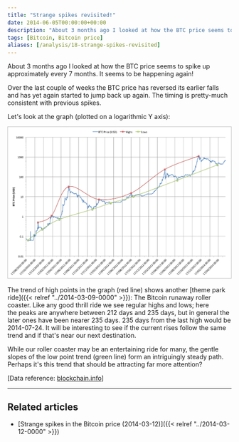 ```yaml
---
title: "Strange spikes revisited!"
date: 2014-06-05T00:00:00+00:00
description: "About 3 months ago I looked at how the BTC price seems to spike up approximately every 7 months.  It seems to be happening again!"
tags: [Bitcoin, Bitcoin price]
aliases: [/analysis/18-strange-spikes-revisited]
---
```

About 3 months ago I looked at how the BTC price seems to spike up
approximately every 7 months.  It seems to be happening again!

Over the last couple of weeks the BTC price has reversed its earlier
falls and has yet again started to jump back up again.  The timing is
pretty-much consistent with previous spikes.

Let's look at the graph (plotted on a logarithmic Y axis):

![Chart of BTC price over time](./BTC-price.png)

The trend of high points in the graph (red line) shows another
[theme park ride]({{< relref "../2014-03-09-0000" >}}):
The Bitcoin runaway roller coaster.  Like any good thrill ride we see
regular highs and lows; here the peaks are anywhere between 212 days and
235 days, but in general the later ones have been nearer 235 days.  235
days from the last high would be 2014-07-24.  It will be interesting to
see if the current rises follow the same trend and if that's near our
next destination.

While our roller coaster may be an entertaining ride for many, the
gentle slopes of the low point trend (green line) form an intriguingly
steady path.  Perhaps it's this trend that should be attracting far more
attention?

\[Data reference: [blockchain.info](http://blockchain.info)\]

------------------------------------------------------------------------

## Related articles

- [Strange spikes in the Bitcoin price (2014-03-12)]({{< relref "../2014-03-12-0000" >}})
